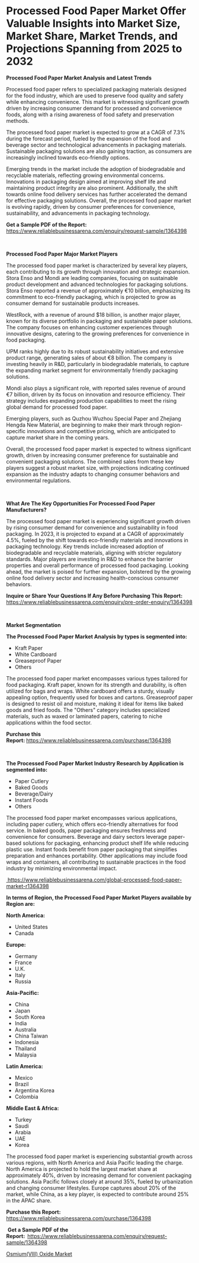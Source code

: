 <p><h1>Processed Food Paper Market Offer Valuable Insights into Market Size, Market Share, Market Trends, and Projections Spanning from 2025 to 2032</h1></p><p><strong>Processed Food Paper Market Analysis and Latest Trends</strong></p>
<p><p>Processed food paper refers to specialized packaging materials designed for the food industry, which are used to preserve food quality and safety while enhancing convenience. This market is witnessing significant growth driven by increasing consumer demand for processed and convenience foods, along with a rising awareness of food safety and preservation methods. </p><p>The processed food paper market is expected to grow at a CAGR of 7.3% during the forecast period, fueled by the expansion of the food and beverage sector and technological advancements in packaging materials. Sustainable packaging solutions are also gaining traction, as consumers are increasingly inclined towards eco-friendly options. </p><p>Emerging trends in the market include the adoption of biodegradable and recyclable materials, reflecting growing environmental concerns. Innovations in packaging design aimed at improving shelf life and maintaining product integrity are also prominent. Additionally, the shift towards online food delivery services has further accelerated the demand for effective packaging solutions. Overall, the processed food paper market is evolving rapidly, driven by consumer preferences for convenience, sustainability, and advancements in packaging technology.</p></p>
<p><strong>Get a Sample PDF of the Report:&nbsp;</strong> <a href="https://www.reliablebusinessarena.com/enquiry/request-sample/1364398?utm_campaign=2175&utm_medium=2&utm_source=Github&utm_content=ia&utm_term=03042025&utm_id=processed-food-paper">https://www.reliablebusinessarena.com/enquiry/request-sample/1364398</a></p>
<p>&nbsp;</p>
<p><strong>Processed Food Paper Major Market Players</strong></p>
<p><p>The processed food paper market is characterized by several key players, each contributing to its growth through innovation and strategic expansion. Stora Enso and Mondi are leading companies, focusing on sustainable product development and advanced technologies for packaging solutions. Stora Enso reported a revenue of approximately €10 billion, emphasizing its commitment to eco-friendly packaging, which is projected to grow as consumer demand for sustainable products increases.</p><p>WestRock, with a revenue of around $18 billion, is another major player, known for its diverse portfolio in packaging and sustainable paper solutions. The company focuses on enhancing customer experiences through innovative designs, catering to the growing preferences for convenience in food packaging.</p><p>UPM ranks highly due to its robust sustainability initiatives and extensive product range, generating sales of about €8 billion. The company is investing heavily in R&D, particularly in biodegradable materials, to capture the expanding market segment for environmentally friendly packaging solutions.</p><p>Mondi also plays a significant role, with reported sales revenue of around €7 billion, driven by its focus on innovation and resource efficiency. Their strategy includes expanding production capabilities to meet the rising global demand for processed food paper.</p><p>Emerging players, such as Quzhou Wuzhou Special Paper and Zhejiang Hengda New Material, are beginning to make their mark through region-specific innovations and competitive pricing, which are anticipated to capture market share in the coming years.</p><p>Overall, the processed food paper market is expected to witness significant growth, driven by increasing consumer preference for sustainable and convenient packaging solutions. The combined sales from these key players suggest a robust market size, with projections indicating continued expansion as the industry adapts to changing consumer behaviors and environmental regulations.</p></p>
<p>&nbsp;</p>
<p><strong>What Are The Key Opportunities For Processed Food Paper Manufacturers?</strong></p>
<p><p>The processed food paper market is experiencing significant growth driven by rising consumer demand for convenience and sustainability in food packaging. In 2023, it is projected to expand at a CAGR of approximately 4.5%, fueled by the shift towards eco-friendly materials and innovations in packaging technology. Key trends include increased adoption of biodegradable and recyclable materials, aligning with stricter regulatory standards. Major players are investing in R&D to enhance the barrier properties and overall performance of processed food packaging. Looking ahead, the market is poised for further expansion, bolstered by the growing online food delivery sector and increasing health-conscious consumer behaviors.</p></p>
<p><strong>Inquire or Share Your Questions If Any Before Purchasing This Report:</strong> <a href="https://www.reliablebusinessarena.com/enquiry/pre-order-enquiry/1364398?utm_campaign=2175&utm_medium=2&utm_source=Github&utm_content=ia&utm_term=03042025&utm_id=processed-food-paper">https://www.reliablebusinessarena.com/enquiry/pre-order-enquiry/1364398</a></p>
<p>&nbsp;</p>
<p><strong>Market Segmentation</strong></p>
<p><strong>The Processed Food Paper Market Analysis by types is segmented into:</strong></p>
<p><ul><li>Kraft Paper</li><li>White Cardboard</li><li>Greaseproof Paper</li><li>Others</li></ul></p>
<p><p>The processed food paper market encompasses various types tailored for food packaging. Kraft paper, known for its strength and durability, is often utilized for bags and wraps. White cardboard offers a sturdy, visually appealing option, frequently used for boxes and cartons. Greaseproof paper is designed to resist oil and moisture, making it ideal for items like baked goods and fried foods. The "Others" category includes specialized materials, such as waxed or laminated papers, catering to niche applications within the food sector.</p></p>
<p><strong>Purchase this Report:&nbsp;</strong><a href="https://www.reliablebusinessarena.com/purchase/1364398?utm_campaign=2175&utm_medium=2&utm_source=Github&utm_content=ia&utm_term=03042025&utm_id=processed-food-paper">https://www.reliablebusinessarena.com/purchase/1364398</a></p>
<p>&nbsp;</p>
<p><strong>The Processed Food Paper Market Industry Research by Application is segmented into:</strong></p>
<p><ul><li>Paper Cutlery</li><li>Baked Goods</li><li>Beverage/Dairy</li><li>Instant Foods</li><li>Others</li></ul></p>
<p><p>The processed food paper market encompasses various applications, including paper cutlery, which offers eco-friendly alternatives for food service. In baked goods, paper packaging ensures freshness and convenience for consumers. Beverage and dairy sectors leverage paper-based solutions for packaging, enhancing product shelf life while reducing plastic use. Instant foods benefit from paper packaging that simplifies preparation and enhances portability. Other applications may include food wraps and containers, all contributing to sustainable practices in the food industry by minimizing environmental impact.</p></p>
<p><a href="https://www.reliablebusinessarena.com/global-processed-food-paper-market-r1364398?utm_campaign=2175&utm_medium=2&utm_source=Github&utm_content=ia&utm_term=03042025&utm_id=processed-food-paper">&nbsp;https://www.reliablebusinessarena.com/global-processed-food-paper-market-r1364398</a></p>
<p><strong>In terms of Region, the Processed Food Paper Market Players available by Region are:</strong></p>
<p>
    <p> <strong> North America: </strong>
        <ul>
            <li>United States</li>
            <li>Canada</li>
        </ul>
        </p> 
    <p> <strong> Europe: </strong>
        <ul>
            <li>Germany</li>
            <li>France</li>
            <li>U.K.</li>
            <li>Italy</li>
            <li>Russia</li>
        </ul>
        </p> 
    <p> <strong> Asia-Pacific: </strong>
        <ul>
            <li>China</li>
            <li>Japan</li>
            <li>South Korea</li>
            <li>India</li>
            <li>Australia</li>
            <li>China Taiwan</li>
            <li>Indonesia</li>
            <li>Thailand</li>
            <li>Malaysia</li>
        </ul>
        </p> 
    <p> <strong> Latin America: </strong>
        <ul>
            <li>Mexico</li>
            <li>Brazil</li>
            <li>Argentina Korea</li>
            <li>Colombia</li>
        </ul>
        </p> 
    <p> <strong> Middle East & Africa: </strong>
        <ul>
            <li>Turkey</li>
            <li>Saudi</li>
            <li>Arabia</li>
            <li>UAE</li>
            <li>Korea</li>
        </ul>
    </p>
    </p>
<p><p>The processed food paper market is experiencing substantial growth across various regions, with North America and Asia Pacific leading the charge. North America is projected to hold the largest market share at approximately 40%, driven by increasing demand for convenient packaging solutions. Asia Pacific follows closely at around 35%, fueled by urbanization and changing consumer lifestyles. Europe captures about 20% of the market, while China, as a key player, is expected to contribute around 25% in the APAC share.</p></p>
<p><strong>Purchase this Report: </strong><a href="https://www.reliablebusinessarena.com/purchase/1364398?utm_campaign=2175&utm_medium=2&utm_source=Github&utm_content=ia&utm_term=03042025&utm_id=processed-food-paper">https://www.reliablebusinessarena.com/purchase/1364398</a></p>
<p>&nbsp;<strong>Get a Sample PDF of the Report:&nbsp;&nbsp;</strong><a href="https://www.reliablebusinessarena.com/enquiry/request-sample/1364398?utm_campaign=2175&utm_medium=2&utm_source=Github&utm_content=ia&utm_term=03042025&utm_id=processed-food-paper">https://www.reliablebusinessarena.com/enquiry/request-sample/1364398</a></p>
<p><strong></strong></p>
<p><p><a href="https://github.com/JosephineMcguire65/Market-Research-Report-List-2/blob/main/osmiumviii-oxide-market.md?utm_campaign=2175&utm_medium=2&utm_source=Github&utm_content=ia&utm_term=03042025&utm_id=processed-food-paper">Osmium(VIII) Oxide Market</a></p></p>